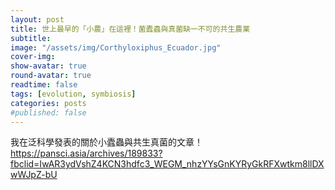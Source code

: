 ```yaml
---
layout: post
title: 世上最早的「小農」在這裡！菌蠹蟲與真菌缺一不可的共生農業
subtitle:
image: "/assets/img/Corthyloxiphus_Ecuador.jpg"
cover-img:
show-avatar: true
round-avatar: true
readtime: false
tags: [evolution, symbiosis]
categories: posts
#published: false
---
```

我在泛科學發表的關於小蠹蟲與共生真菌的文章！
https://pansci.asia/archives/189833?fbclid=IwAR3ydVshZ4KCN3hdfc3_WEGM_nhzYYsGnKYRyGkRFXwtkm8llDXwWJpZ-bU
